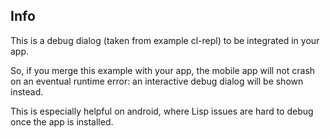 
Info
----

This is a debug dialog (taken from example cl-repl) to be integrated in your
app.

So, if you merge this example with your app, the mobile app will not crash on
an eventual runtime error: an interactive debug dialog will be shown instead.

This is especially helpful on android, where Lisp issues are hard to debug once
the app is installed.
